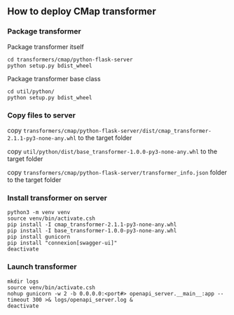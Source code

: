 ## How to deploy CMap transformer

### Package transformer

Package transformer itself
```
cd transformers/cmap/python-flask-server
python setup.py bdist_wheel
```
Package transformer base class
```
cd util/python/
python setup.py bdist_wheel
```

### Copy files to server

copy `transformers/cmap/python-flask-server/dist/cmap_transformer-2.1.1-py3-none-any.whl` to the target folder

copy `util/python/dist/base_transformer-1.0.0-py3-none-any.whl` to the target folder

copy `transformers/cmap/python-flask-server/transformer_info.json` folder to the target folder


### Install transformer on server

```
python3 -m venv venv
source venv/bin/activate.csh
pip install -I cmap_transformer-2.1.1-py3-none-any.whl
pip install -I base_transformer-1.0.0-py3-none-any.whl
pip install gunicorn
pip install "connexion[swagger-ui]"
deactivate
```

### Launch transformer

```
mkdir logs
source venv/bin/activate.csh
nohup gunicorn -w 2 -b 0.0.0.0:<port#> openapi_server.__main__:app --timeout 300 >& logs/openapi_server.log &
deactivate
```
